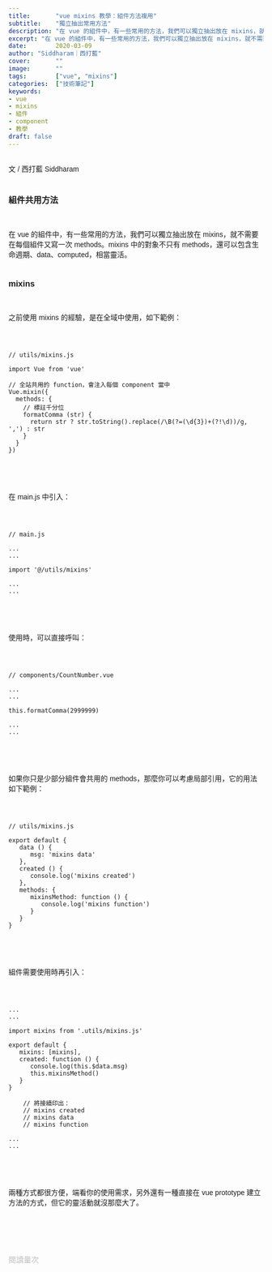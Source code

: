 ```yaml
---
title:       "vue mixins 教學：組件方法複用"
subtitle:    "獨立抽出常用方法"
description: "在 vue 的組件中，有一些常用的方法，我們可以獨立抽出放在 mixins，就不需要在每個組件又寫一次 methods。mixins 中的對象不只有 methods，還可以包含生命週期、data、computed，相當靈活..."
excerpt: "在 vue 的組件中，有一些常用的方法，我們可以獨立抽出放在 mixins，就不需要在每個組件又寫一次 methods。mixins 中的對象不只有 methods，還可以包含生命週期、data、computed，相當靈活..."
date:        2020-03-09
author: "Siddharam｜西打藍"
cover:       ""
image:       ""
tags:        ["vue", "mixins"]
categories:  ["技術筆記"]
keywords:
- vue
- mixins
- 組件
- component
- 教學
draft: false
---
```


<article style="font-family: 'Noto Sans TC', '微軟正黑體', sans-serif; font-weight: 300;">

<br>文 / 西打藍 Siddharam<br><br>

<h3 class="article-h1-color">組件共用方法</h3><br>

在 vue 的組件中，有一些常用的方法，我們可以獨立抽出放在 mixins，就不需要在每個組件又寫一次 methods。mixins 中的對象不只有 methods，還可以包含生命週期、data、computed，相當靈活。<br><br>

<h3 class="article-h1-color">mixins</h3><br>

之前使用 mixins 的經驗，是在全域中使用，如下範例：<br><br>

<pre>
<code>

// utils/mixins.js

import Vue from 'vue'

// 全站共用的 function，會注入每個 component 當中
Vue.mixin({
  methods: {
    // 標註千分位
    formatComma (str) {
      return str ? str.toString().replace(/\B(?=(\d{3})+(?!\d))/g, ',') : str
    }
  }
})

</code>
</pre>
<br>

在 main.js 中引入：<br><br>

<pre>
<code>

// main.js

...
...

import '@/utils/mixins'

...
...

</code>
</pre>
<br>

使用時，可以直接呼叫：<br><br>


<pre>
<code>

// components/CountNumber.vue

...
...

this.formatComma(2999999)

...
...

</code>
</pre>
<br>


如果你只是少部分組件會共用的 methods，那麼你可以考慮局部引用，它的用法如下範例：<br><br>

<pre>
<code>

// utils/mixins.js

export default {
   data () {
      msg: 'mixins data'
   },
   created () {
      console.log('mixins created')
   },
   methods: {
      mixinsMethod: function () {
         console.log('mixins function')
      }
   }
}

</code>
</pre>
<br>

組件需要使用時再引入：<br><br>

<pre>
<code>

...
...

import mixins from '.utils/mixins.js'

export default {
   mixins: [mixins],
   created: function () {
      console.log(this.$data.msg)
      this.mixinsMethod()
   }
}

    // 將接續印出：
    // mixins created
    // mixins data
    // mixins function

...
...

</code>
</pre>
<br>

兩種方式都很方便，端看你的使用需求，另外還有一種直接在 vue prototype 建立方法的方式，但它的靈活動就沒那麼大了。<br><br>


<br><br><br>

</article>

<div style="color: #bfbfbf; font-size: 15px;" id="busuanzi_container_page_pv">
  閱讀量<span id="busuanzi_value_page_pv"></span>次
</div>

<script src="../../js/post.js"></script>



